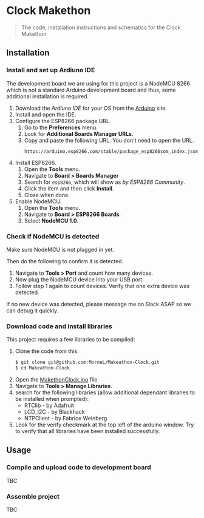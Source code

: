 # Clock Makethon
> The code, installation instructions and schematics for the Clock Makethon

## Installation

### Install and set up Ardiuno IDE

The development board we are using for this project is a NodeMCU 8266 which is not a standard Arduino development board and thus, some additional installation is required.

1. Download the _Ardiuno IDE_ for your OS from the [Arduino](https://www.arduino.cc/en/software) site.
1. Install and open the IDE.
1. Configure the ESP8266 package URL.
    1. Go to the **Preferences** menu.
    1. Look for **Additional Boards Manager URLs**.
    1. Copy and paste the following URL. You don't need to open the URL.
        ```
        https://arduino.esp8266.com/stable/package_esp8266com_index.json
        ```
1. Install ESP8266.
    1. Open the **Tools** menu.
    1. Navigate to **Board > Boards Manager**
    1. Search for `esp8266`, which will show as _by ESP8266 Community_.
    1. Click the item and then click **Install**. 
    1. Close when done. 
1. Enable NodeMCU.
    1. Open the **Tools** menu.
    1. Navigate to **Board > ESP8266 Boards**.
    1. Select **NodeMCU 1.0**.

### Check if NodeMCU is detected

Make sure NodeMCU is not plugged in yet.

Then do the following to confirm it is detected.

1. Navigate to **Tools > Port** and count how many devices.
1. Now plug the NodeMCU device into your USB port.
1. Follow step 1 again to count devices. Verify that one extra device was detected.

If no new device was detected, please message me on Slack ASAP so we can debug it quickly.

### Download code and install libraries

This project requires a few libraries to be compiled:

1. Clone the code from this.
    ```sh
    $ git clone git@github.com:MorneL/Makeathon-Clock.git
    $ cd Makeathon-Clock
    ````
1. Open the [MakethonClock.ino](/MakethonClock/MakethonClock.ino) file.
1. Navigate to **Tools > Manage Libraries**.
1. search for the following libraries (allow additional dependant libraries to be installed when prompted):
    * RTClib - by Adafruit
    * LCD_I2C - by Blackhack
    * NTPClient - by Fabrice Weinberg
5. Look for the verify checkmark at the top left of the arduino window. Try to verify that all libraries have been installed successfully.

## Usage

### Compile and upload code to development board

TBC

### Assemble project

TBC
